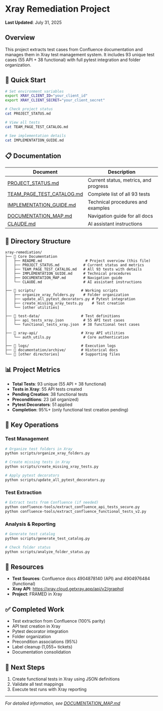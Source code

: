 # Xray Remediation Project

**Last Updated**: July 31, 2025

## Overview

This project extracts test cases from Confluence documentation and manages them in Xray test management system. It includes 93 unique test cases (55 API + 38 functional) with full pytest integration and folder organization.

## 🚀 Quick Start

```bash
# Set environment variables
export XRAY_CLIENT_ID="your_client_id"
export XRAY_CLIENT_SECRET="your_client_secret"

# Check project status
cat PROJECT_STATUS.md

# View all tests
cat TEAM_PAGE_TEST_CATALOG.md

# See implementation details
cat IMPLEMENTATION_GUIDE.md
```

## 📋 Documentation

| Document | Description |
|----------|-------------|
| [PROJECT_STATUS.md](./PROJECT_STATUS.md) | Current status, metrics, and progress |
| [TEAM_PAGE_TEST_CATALOG.md](./TEAM_PAGE_TEST_CATALOG.md) | Complete list of all 93 tests |
| [IMPLEMENTATION_GUIDE.md](./IMPLEMENTATION_GUIDE.md) | Technical procedures and examples |
| [DOCUMENTATION_MAP.md](./DOCUMENTATION_MAP.md) | Navigation guide for all docs |
| [CLAUDE.md](./CLAUDE.md) | AI assistant instructions |

## 📁 Directory Structure

```
xray-remediation/
├── 📄 Core Documentation
│   ├── README.md                    # Project overview (this file)
│   ├── PROJECT_STATUS.md           # Current status and metrics
│   ├── TEAM_PAGE_TEST_CATALOG.md   # All 93 tests with details
│   ├── IMPLEMENTATION_GUIDE.md     # Technical procedures
│   ├── DOCUMENTATION_MAP.md        # Navigation guide
│   └── CLAUDE.md                   # AI assistant instructions
│
├── 📂 scripts/                     # Working scripts
│   ├── organize_xray_folders.py    # Folder organization
│   ├── update_all_pytest_decorators.py # Pytest integration
│   ├── create_missing_xray_tests.py    # Test creation
│   └── [other utilities]
│
├── 📂 test-data/                   # Test definitions
│   ├── api_tests_xray.json         # 55 API test cases
│   └── functional_tests_xray.json  # 38 functional test cases
│
├── 📂 xray-api/                    # Xray API utilities
│   └── auth_utils.py               # Core authentication
│
├── 📂 logs/                        # Execution logs
├── 📂 documentation/archive/       # Historical docs
└── 📂 [other directories]          # Supporting files
```

## 📊 Project Metrics

- **Total Tests**: 93 unique (55 API + 38 functional)
- **Tests in Xray**: 55 API tests created
- **Pending Creation**: 38 functional tests
- **Preconditions**: 23 (all organized)
- **Pytest Decorators**: 51 applied
- **Completion**: 95%+ (only functional test creation pending)

## 🔧 Key Operations

### Test Management
```bash
# Organize test folders in Xray
python scripts/organize_xray_folders.py

# Create missing tests in Xray
python scripts/create_missing_xray_tests.py

# Apply pytest decorators
python scripts/update_all_pytest_decorators.py
```

### Test Extraction
```bash
# Extract tests from Confluence (if needed)
python confluence-tools/extract_confluence_api_tests_secure.py
python confluence-tools/extract_confluence_functional_tests_v2.py
```

### Analysis & Reporting
```bash
# Generate test catalog
python scripts/generate_test_catalog.py

# Check folder status
python scripts/analyze_folder_status.py
```

## 🔗 Resources

- **Test Sources**: Confluence docs 4904878140 (API) and 4904976484 (functional)
- **Xray API**: https://xray.cloud.getxray.app/api/v2/graphql
- **Project**: FRAMED in Xray

## ✅ Completed Work

- Test extraction from Confluence (100% parity)
- API test creation in Xray
- Pytest decorator integration
- Folder organization
- Precondition associations (95%)
- Label cleanup (1,055+ tickets)
- Documentation consolidation

## 📝 Next Steps

1. Create functional tests in Xray using JSON definitions
2. Validate all test mappings
3. Execute test runs with Xray reporting

---

*For detailed information, see [DOCUMENTATION_MAP.md](./DOCUMENTATION_MAP.md)*